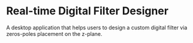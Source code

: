 # Real-time Digital Filter Designer

A desktop application that helps users to design a custom digital filter via zeros-poles placement on the z-plane.
